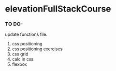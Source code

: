 # elevationFullStackCourse

### TO DO-

update functions file.

1. css positioning
2. css positioning exercises
3. css grid
4. calc in css
5. flexbox
